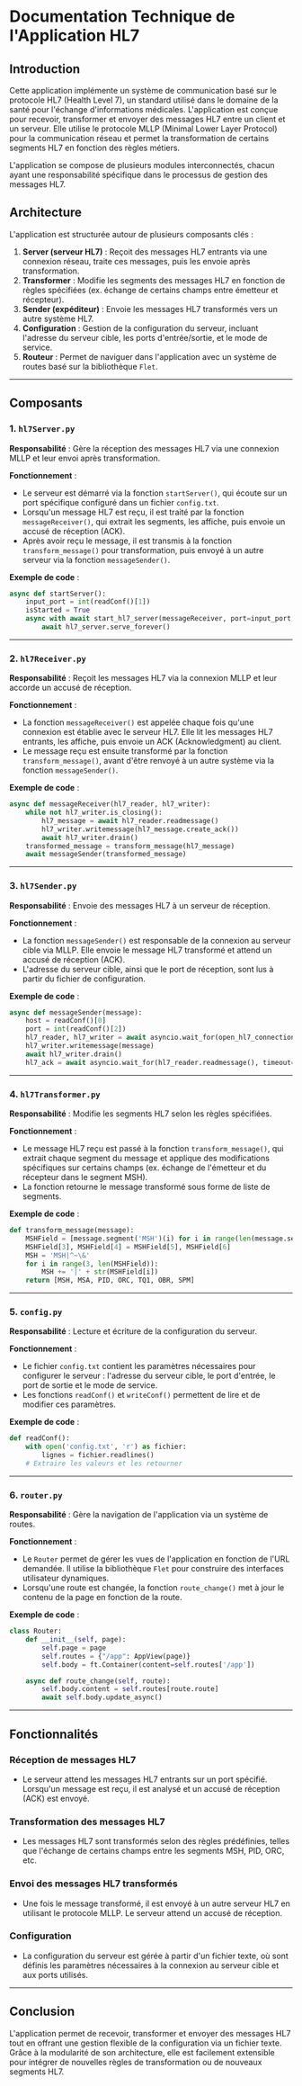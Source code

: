 # Documentation Technique de l'Application HL7

## Introduction

Cette application implémente un système de communication basé sur le protocole HL7 (Health Level 7), un standard utilisé dans le domaine de la santé pour l'échange d'informations médicales. L'application est conçue pour recevoir, transformer et envoyer des messages HL7 entre un client et un serveur. Elle utilise le protocole MLLP (Minimal Lower Layer Protocol) pour la communication réseau et permet la transformation de certains segments HL7 en fonction des règles métiers.

L'application se compose de plusieurs modules interconnectés, chacun ayant une responsabilité spécifique dans le processus de gestion des messages HL7.

## Architecture

L'application est structurée autour de plusieurs composants clés :

1. **Server (serveur HL7)** : Reçoit des messages HL7 entrants via une connexion réseau, traite ces messages, puis les envoie après transformation.
2. **Transformer** : Modifie les segments des messages HL7 en fonction de règles spécifiées (ex. échange de certains champs entre émetteur et récepteur).
3. **Sender (expéditeur)** : Envoie les messages HL7 transformés vers un autre système HL7.
4. **Configuration** : Gestion de la configuration du serveur, incluant l'adresse du serveur cible, les ports d'entrée/sortie, et le mode de service.
5. **Routeur** : Permet de naviguer dans l'application avec un système de routes basé sur la bibliothèque `Flet`.

---

## Composants

### 1. `hl7Server.py`

**Responsabilité** : Gère la réception des messages HL7 via une connexion MLLP et leur envoi après transformation.

**Fonctionnement** :
- Le serveur est démarré via la fonction `startServer()`, qui écoute sur un port spécifique configuré dans un fichier `config.txt`.
- Lorsqu'un message HL7 est reçu, il est traité par la fonction `messageReceiver()`, qui extrait les segments, les affiche, puis envoie un accusé de réception (ACK).
- Après avoir reçu le message, il est transmis à la fonction `transform_message()` pour transformation, puis envoyé à un autre serveur via la fonction `messageSender()`.

**Exemple de code** :
```python
async def startServer():
    input_port = int(readConf()[1])
    isStarted = True
    async with await start_hl7_server(messageReceiver, port=input_port, encoding='iso-8859/1') as hl7_server:
        await hl7_server.serve_forever()
```

---

### 2. `hl7Receiver.py`

**Responsabilité** : Reçoit les messages HL7 via la connexion MLLP et leur accorde un accusé de réception.

**Fonctionnement** :
- La fonction `messageReceiver()` est appelée chaque fois qu'une connexion est établie avec le serveur HL7. Elle lit les messages HL7 entrants, les affiche, puis envoie un ACK (Acknowledgment) au client.
- Le message reçu est ensuite transformé par la fonction `transform_message()`, avant d'être renvoyé à un autre système via la fonction `messageSender()`.

**Exemple de code** :
```python
async def messageReceiver(hl7_reader, hl7_writer):
    while not hl7_writer.is_closing():
        hl7_message = await hl7_reader.readmessage()
        hl7_writer.writemessage(hl7_message.create_ack())
        await hl7_writer.drain()
    transformed_message = transform_message(hl7_message)
    await messageSender(transformed_message)
```

---

### 3. `hl7Sender.py`

**Responsabilité** : Envoie des messages HL7 à un serveur de réception.

**Fonctionnement** :
- La fonction `messageSender()` est responsable de la connexion au serveur cible via MLLP. Elle envoie le message HL7 transformé et attend un accusé de réception (ACK).
- L'adresse du serveur cible, ainsi que le port de réception, sont lus à partir du fichier de configuration.

**Exemple de code** :
```python
async def messageSender(message):
    host = readConf()[0]
    port = int(readConf()[2])
    hl7_reader, hl7_writer = await asyncio.wait_for(open_hl7_connection(host, port, encoding='iso-8859/1'), timeout=10)
    hl7_writer.writemessage(message)
    await hl7_writer.drain()
    hl7_ack = await asyncio.wait_for(hl7_reader.readmessage(), timeout=10)
```
---

### 4. `hl7Transformer.py`

**Responsabilité** : Modifie les segments HL7 selon les règles spécifiées.

**Fonctionnement** :
- Le message HL7 reçu est passé à la fonction `transform_message()`, qui extrait chaque segment du message et applique des modifications spécifiques sur certains champs (ex. échange de l'émetteur et du récepteur dans le segment MSH).
- La fonction retourne le message transformé sous forme de liste de segments.

**Exemple de code** :
```python
def transform_message(message):
    MSHField = [message.segment('MSH')(i) for i in range(len(message.segment('MSH')))]
    MSHField[3], MSHField[4] = MSHField[5], MSHField[6]
    MSH = 'MSH|^~\&'
    for i in range(3, len(MSHField)):
        MSH += '|' + str(MSHField[i])
    return [MSH, MSA, PID, ORC, TQ1, OBR, SPM]
```

---

### 5. `config.py`

**Responsabilité** : Lecture et écriture de la configuration du serveur.

**Fonctionnement** :
- Le fichier `config.txt` contient les paramètres nécessaires pour configurer le serveur : l'adresse du serveur cible, le port d'entrée, le port de sortie et le mode de service.
- Les fonctions `readConf()` et `writeConf()` permettent de lire et de modifier ces paramètres.

**Exemple de code** :
```python
def readConf():
    with open('config.txt', 'r') as fichier:
        lignes = fichier.readlines()
    # Extraire les valeurs et les retourner
```

---

### 6. `router.py`

**Responsabilité** : Gère la navigation de l'application via un système de routes.

**Fonctionnement** :
- Le `Router` permet de gérer les vues de l'application en fonction de l'URL demandée. Il utilise la bibliothèque `Flet` pour construire des interfaces utilisateur dynamiques.
- Lorsqu'une route est changée, la fonction `route_change()` met à jour le contenu de la page en fonction de la route.

**Exemple de code** :
```python
class Router:
    def __init__(self, page):
        self.page = page
        self.routes = {"/app": AppView(page)}
        self.body = ft.Container(content=self.routes['/app'])

    async def route_change(self, route):
        self.body.content = self.routes[route.route]
        await self.body.update_async()
```

---

## Fonctionnalités

### Réception de messages HL7
- Le serveur attend les messages HL7 entrants sur un port spécifié. Lorsqu'un message est reçu, il est analysé et un accusé de réception (ACK) est envoyé.

### Transformation des messages HL7
- Les messages HL7 sont transformés selon des règles prédéfinies, telles que l'échange de certains champs entre les segments MSH, PID, ORC, etc.

### Envoi des messages HL7 transformés
- Une fois le message transformé, il est envoyé à un autre serveur HL7 en utilisant le protocole MLLP. Le serveur attend un accusé de réception.

### Configuration
- La configuration du serveur est gérée à partir d'un fichier texte, où sont définis les paramètres nécessaires à la connexion au serveur cible et aux ports utilisés.

---

## Conclusion

L'application permet de recevoir, transformer et envoyer des messages HL7 tout en offrant une gestion flexible de la configuration via un fichier texte. Grâce à la modularité de son architecture, elle est facilement extensible pour intégrer de nouvelles règles de transformation ou de nouveaux segments HL7.
